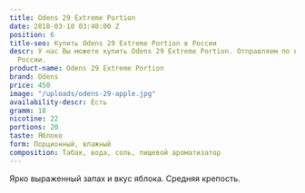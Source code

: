 ```yaml
---
title: Odens 29 Extreme Portion
date: 2018-03-10 03:40:00 Z
position: 6
title-seo: Купить Odens 29 Extreme Portion в России
descr: У нас Вы можете купить Odens 29 Extreme Portion. Отправляем по всей территории
  России.
product-name: Odens 29 Extreme Portion
brand: Odens
price: 450
image: "/uploads/odens-29-apple.jpg"
availability-descr: Есть
gramm: 18
nicotine: 22
portions: 20
taste: Яблоко
form: Порционный, влажный
composition: Табак, вода, соль, пищевой ароматизатор
---
```


Ярко выраженный запах и вкус яблока. Средняя крепость. 